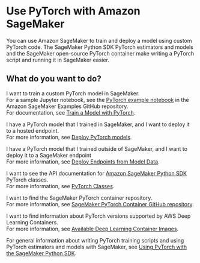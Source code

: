 # Use PyTorch with Amazon SageMaker<a name="pytorch"></a>

You can use Amazon SageMaker to train and deploy a model using custom PyTorch code\. The SageMaker Python SDK PyTorch estimators and models and the SageMaker open\-source PyTorch container make writing a PyTorch script and running it in SageMaker easier\.

## What do you want to do?<a name="pytorch-intent"></a>

I want to train a custom PyTorch model in SageMaker\.  
For a sample Jupyter notebook, see the [PyTorch example notebook](https://github.com/awslabs/amazon-sagemaker-examples/tree/master/sagemaker-python-sdk/pytorch_mnist) in the Amazon SageMaker Examples GitHub repository\.  
For documentation, see [Train a Model with PyTorch](https://sagemaker.readthedocs.io/en/stable/using_pytorch.html#train-a-model-with-pytorch)\.

I have a PyTorch model that I trained in SageMaker, and I want to deploy it to a hosted endpoint\.  
For more information, see [Deploy PyTorch models](https://sagemaker.readthedocs.io/en/stable/using_pytorch.html#deploy-pytorch-models)\.

I have a PyTorch model that I trained outside of SageMaker, and I want to deploy it to a SageMaker endpoint  
For more information, see [Deploy Endpoints from Model Data](https://sagemaker.readthedocs.io/en/stable/using_pytorch.html#deploy-endpoints-from-model-data)\.

I want to see the API documentation for [Amazon SageMaker Python SDK](https://sagemaker.readthedocs.io) PyTorch classes\.  
For more information, see [PyTorch Classes](https://sagemaker.readthedocs.io/en/stable/sagemaker.pytorch.html)\.

I want to find the SageMaker PyTorch container repository\.  
For more information, see [SageMaker PyTorch Container GitHub repository](https://github.com/aws/sagemaker-pytorch-container)\.

I want to find information about PyTorch versions supported by AWS Deep Learning Containers\.  
For more information, see [Available Deep Learning Container Images](https://github.com/aws/deep-learning-containers/blob/master/available_images.md)\.

 For general information about writing PyTorch training scripts and using PyTorch estimators and models with SageMaker, see [Using PyTorch with the SageMaker Python SDK](https://sagemaker.readthedocs.io/en/stable/using_pytorch.html)\.